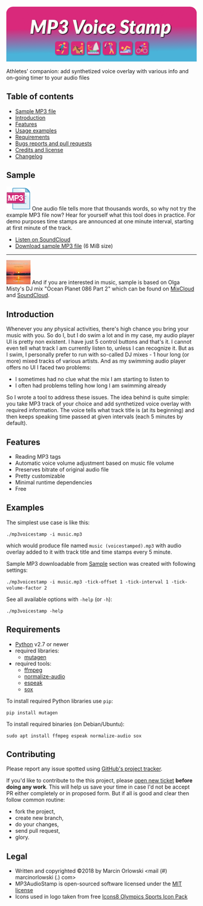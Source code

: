 ![MP3 Voice Stamp Logo](img/logo.png)

 Athletes' companion: add synthetized voice overlay with various info and on-going timer to your audio files

## Table of contents ##

 * [Sample MP3 file](#sample)
 * [Introduction](#introduction)
 * [Features](#features)
 * [Usage examples](#examples)
 * [Requirements](#requirements)
 * [Bugs reports and pull requests](#contributing)
 * [Credits and license](#legal)
 * [Changelog](CHANGES.md)


## Sample ##

 ![Sample MP3](img/music.png) One audio file tells more that thousands words, so why not try the example MP3 file now?
 Hear for yourself what this tool does in practice. For demo purposes time stamps are announced at one minute interval,
 starting at first minute of the track.

 * [Listen on SoundCloud](https://soundcloud.com/marcinorlowski/mp3voicestamp-tool-demo)
 * [Download sample MP3 file](sample/mp3voicestamp-demo.mp3) (6 MiB size)

 ----

 ![OceanPlanet Cover](img/oceanplanet.jpg)
 And if you are interested in music, sample is based on Olga Misty's DJ mix "Ocean Planet 086 Part 2" which can be found on 
 [MixCloud](https://www.mixcloud.com/olgamisty/olga-misty-ocean-planet-086-part-2-aug-06-2018-on-proton-radio/) and
 [SoundCloud](https://soundcloud.com/olga_misty/olga-misty-ocean-planet-086-part-2-aug-06-2018-on-proton-radio).


## Introduction ##
 
 Whenever you any physical activities, there's high chance you bring your music with you. So do I, but I do swim 
 a lot and in my case, my audio player UI is pretty non existent. I have just 5 control buttons and that's it.
 I cannot even tell what track I am currently listen to, unless I can recognize it. But as I swim, I personally
 prefer to run with so-called DJ mixes - 1 hour long (or more) mixed tracks of various artists. And as my swimming
 audio player offers no UI I faced two problems:
 
 * I sometimes had no clue what the mix I am starting to listen to
 * I often had problems telling how long I am swimming already
 
 So I wrote a tool to address these issues. The idea behind is quite simple: you take MP3 track of your choice
 and add synthetized voice overlay with required information. The voice tells what track title is (at its beginning)
 and then keeps speaking time passed at given intervals (each 5 minutes by default).


## Features ##

 * Reading MP3 tags
 * Automatic voice volume adjustment based on music file volume
 * Preserves bitrate of original audio file
 * Pretty customizable
 * Minimal runtime dependencies
 * Free


## Examples ##
 
 The simplest use case is like this:

    ./mp3voicestamp -i music.mp3

 which would produce file named `music (voicestamped).mp3` with audio overlay added to it with track title
 and time stamps every 5 minute.  
 
 Sample MP3 downloadable from [Sample](#sample) section was created with following settings:
 
    ./mp3voicestamp -i music.mp3 -tick-offset 1 -tick-interval 1 -tick-volume-factor 2

 See all available options with `-help` (or `-h`):
 
    ./mp3voicestamp -help
 

## Requirements ##

 * [Python](https://www.python.org/) v2.7 or newer
 * required libraries:
   * [mutagen](https://github.com/quodlibet/mutagen/)
 * required tools:
   * [ffmpeg](https://www.ffmpeg.org/)
   * [normalize-audio](http://normalize.nongnu.org/)
   * [espeak](http://espeak.sourceforge.net/)
   * [sox](http://sox.sourceforge.net/)


 To install required Python libraries use `pip`:

    pip install mutagen

 To install required binaries (on Debian/Ubuntu):

    sudo apt install ffmpeg espeak normalize-audio sox


## Contributing ##

 Please report any issue spotted using [GitHub's project tracker](https://github.com/MarcinOrlowski/mp3voicestamp/issues).

 If you'd like to contribute to the this project, please [open new ticket](https://github.com/MarcinOrlowski/mp3voicestamp/issues)
 **before doing any work**. This will help us save your time in case I'd not be accept PR either completely or in proposed form.
 But if all is good and clear then follow common routine:

 * fork the project,
 * create new branch,
 * do your changes,
 * send pull request,
 * glory.
 

## Legal ##

 * Written and copyrighted &copy;2018 by Marcin Orlowski <mail (#) marcinorlowski (.) com>
 * MP3AudioStamp is open-sourced software licensed under the [MIT license](http://opensource.org/licenses/MIT)
 * Icons used in logo taken from free [Icons8 Olympics Sports Icon Pack](https://icons8.com/free-icons/olympics_sports)

